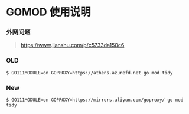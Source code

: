 # GOMOD 使用说明

### 外网问题
> https://www.jianshu.com/p/c5733da150c6 

### OLD
```
$ GO111MODULE=on GOPROXY=https://athens.azurefd.net go mod tidy
```

### New
```
$ GO111MODULE=on GOPROXY=https://mirrors.aliyun.com/goproxy/ go mod tidy
```
